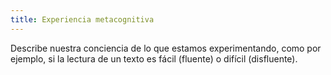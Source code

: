 ```yaml
---
title: Experiencia metacognitiva
---
```

Describe nuestra conciencia de lo que estamos experimentando, como por ejemplo, si la lectura de un texto es fácil (fluente) o difícil (disfluente).